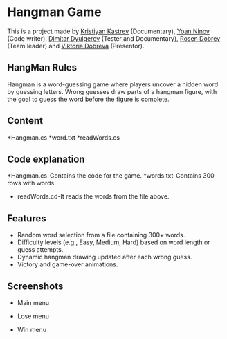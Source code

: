 # Hangman Game

This is a project made by [Kristiyan Kastrev](https://github.com/KristiyanKastrev) (Documentary), [Yoan Ninov](https://github.com/yoyoXD9) (Code writer), [Dimitar Dyulgerov](https://github.com/USAAAAAAA) (Tester and Documentary), [Rosen Dobrev](https://github.com/RosenDobrev) (Team leader) and [Viktoria Dobreva](https://github.com/viktoria) (Presentor).

## HangMan Rules 
Hangman is a word-guessing game where players uncover a hidden word by guessing letters. Wrong guesses draw parts of a hangman figure, with the goal to guess the word before the figure is complete.

## Content
*Hangman.cs
*word.txt
*readWords.cs

## Code explanation
*Hangman.cs-Contains the code for the game.
*words.txt-Contains 300 rows with words.
* readWords.cd-It reads the words from the file above.

## Features
* Random word selection from a file containing 300+ words.
* Difficulty levels (e.g., Easy, Medium, Hard) based on word length or guess attempts.
* Dynamic hangman drawing updated after each wrong guess.
* Victory and game-over animations.

## Screenshots
* Main menu

* Lose menu

* Win menu
